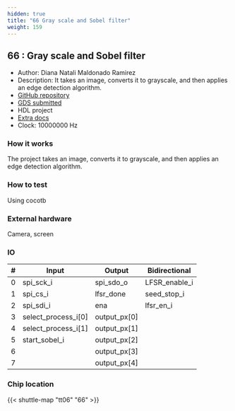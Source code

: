 ```yaml
---
hidden: true
title: "66 Gray scale and Sobel filter"
weight: 159
---
```


## 66 : Gray scale and Sobel filter

* Author: Diana Natali Maldonado Ramirez
* Description: It takes an image, converts it to grayscale, and then applies an edge detection algorithm.
* [GitHub repository](https://github.com/DianaNatali/tt06_grayscale_sobel)
* [GDS submitted](https://github.com/DianaNatali/tt06_grayscale_sobel/actions/runs/8758823349)
* HDL project
* [Extra docs](None)
* Clock: 10000000 Hz

<!---

This file is used to generate your project datasheet. Please fill in the information below and delete any unused
sections.

You can also include images in this folder and reference them in the markdown. Each image must be less than
512 kb in size, and the combined size of all images must be less than 1 MB.
-->


### How it works

The project takes an image, converts it to grayscale, and then applies an edge detection algorithm.

### How to test

Using cocotb

### External hardware

Camera, screen


### IO

| # | Input          | Output         | Bidirectional   |
| - | -------------- | -------------- | --------------- |
| 0 | spi_sck_i | spi_sdo_o | LFSR_enable_i |
| 1 | spi_cs_i | lfsr_done | seed_stop_i |
| 2 | spi_sdi_i | ena | lfsr_en_i |
| 3 | select_process_i[0] | output_px[0] |  |
| 4 | select_process_i[1] | output_px[1] |  |
| 5 | start_sobel_i | output_px[2] |  |
| 6 |  | output_px[3] |  |
| 7 |  | output_px[4] |  |

### Chip location

{{< shuttle-map "tt06" "66" >}}
